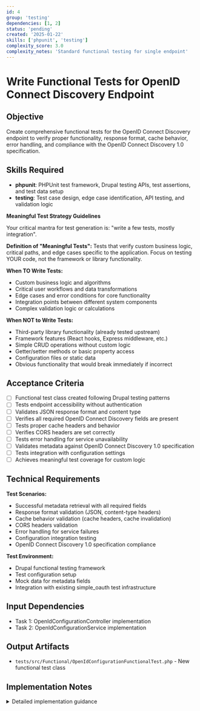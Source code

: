 ```yaml
---
id: 4
group: 'testing'
dependencies: [1, 2]
status: 'pending'
created: '2025-01-22'
skills: ['phpunit', 'testing']
complexity_score: 3.0
complexity_notes: 'Standard functional testing for single endpoint'
---
```


# Write Functional Tests for OpenID Connect Discovery Endpoint

## Objective

Create comprehensive functional tests for the OpenID Connect Discovery endpoint to verify proper functionality, response format, cache behavior, error handling, and compliance with the OpenID Connect Discovery 1.0 specification.

## Skills Required

- **phpunit**: PHPUnit test framework, Drupal testing APIs, test assertions, and test data setup
- **testing**: Test case design, edge case identification, API testing, and validation logic

**Meaningful Test Strategy Guidelines**

Your critical mantra for test generation is: "write a few tests, mostly integration".

**Definition of "Meaningful Tests":**
Tests that verify custom business logic, critical paths, and edge cases specific to the application. Focus on testing YOUR code, not the framework or library functionality.

**When TO Write Tests:**

- Custom business logic and algorithms
- Critical user workflows and data transformations
- Edge cases and error conditions for core functionality
- Integration points between different system components
- Complex validation logic or calculations

**When NOT to Write Tests:**

- Third-party library functionality (already tested upstream)
- Framework features (React hooks, Express middleware, etc.)
- Simple CRUD operations without custom logic
- Getter/setter methods or basic property access
- Configuration files or static data
- Obvious functionality that would break immediately if incorrect

## Acceptance Criteria

- [ ] Functional test class created following Drupal testing patterns
- [ ] Tests endpoint accessibility without authentication
- [ ] Validates JSON response format and content type
- [ ] Verifies all required OpenID Connect Discovery fields are present
- [ ] Tests proper cache headers and behavior
- [ ] Verifies CORS headers are set correctly
- [ ] Tests error handling for service unavailability
- [ ] Validates metadata against OpenID Connect Discovery 1.0 specification
- [ ] Tests integration with configuration settings
- [ ] Achieves meaningful test coverage for custom logic

## Technical Requirements

**Test Scenarios:**

- Successful metadata retrieval with all required fields
- Response format validation (JSON, content-type headers)
- Cache behavior validation (cache headers, cache invalidation)
- CORS headers validation
- Error handling for service failures
- Configuration integration testing
- OpenID Connect Discovery 1.0 specification compliance

**Test Environment:**

- Drupal functional testing framework
- Test configuration setup
- Mock data for metadata fields
- Integration with existing simple_oauth test infrastructure

## Input Dependencies

- Task 1: OpenIdConfigurationController implementation
- Task 2: OpenIdConfigurationService implementation

## Output Artifacts

- `tests/src/Functional/OpenIdConfigurationFunctionalTest.php` - New functional test class

## Implementation Notes

<details>
<summary>Detailed implementation guidance</summary>

### Test Class Structure

```php
<?php

namespace Drupal\Tests\simple_oauth_server_metadata\Functional;

use Drupal\Tests\BrowserTestBase;

class OpenIdConfigurationFunctionalTest extends BrowserTestBase {

  protected static $modules = [
    'simple_oauth',
    'simple_oauth_21',
    'simple_oauth_server_metadata',
  ];

  protected $defaultTheme = 'stark';

  protected function setUp(): void {
    parent::setUp();

    // Configure required settings
    $this->config('simple_oauth_server_metadata.settings')
      ->set('issuer', 'https://example.com')
      ->set('openid_discovery_enabled', TRUE)
      ->save();
  }

  /**
   * Test successful OpenID Connect Discovery metadata retrieval.
   */
  public function testOpenIdConfigurationEndpoint(): void {
    $response = $this->drupalGet('/.well-known/openid-configuration');
    $this->assertSession()->statusCodeEquals(200);
    $this->assertSession()->responseHeaderEquals('Content-Type', 'application/json');

    $metadata = json_decode($response, TRUE);
    $this->assertIsArray($metadata);

    // Test required fields according to OpenID Connect Discovery 1.0
    $required_fields = [
      'issuer',
      'authorization_endpoint',
      'token_endpoint',
      'userinfo_endpoint',
      'jwks_uri',
      'scopes_supported',
      'response_types_supported',
      'subject_types_supported',
      'id_token_signing_alg_values_supported',
      'claims_supported',
    ];

    foreach ($required_fields as $field) {
      $this->assertArrayHasKey($field, $metadata, "Required field '$field' is missing");
      $this->assertNotEmpty($metadata[$field], "Required field '$field' is empty");
    }

    // Test field format validation
    $this->assertIsString($metadata['issuer']);
    $this->assertIsArray($metadata['scopes_supported']);
    $this->assertIsArray($metadata['response_types_supported']);
    $this->assertIsArray($metadata['subject_types_supported']);
    $this->assertIsArray($metadata['claims_supported']);

    // Test issuer URL format
    $this->assertStringStartsWith('https://', $metadata['issuer']);
  }

  /**
   * Test cache headers and behavior.
   */
  public function testCacheHeaders(): void {
    $response = $this->drupalGet('/.well-known/openid-configuration');

    // Verify cache headers are present
    $this->assertSession()->responseHeaderExists('Cache-Control');
    $this->assertSession()->responseHeaderExists('Expires');

    // Test that subsequent requests use cache
    $first_response = $this->getSession()->getPage()->getContent();
    $second_response = $this->drupalGet('/.well-known/openid-configuration');
    $this->assertEquals($first_response, $this->getSession()->getPage()->getContent());
  }

  /**
   * Test CORS headers for cross-origin requests.
   */
  public function testCorsHeaders(): void {
    $response = $this->drupalGet('/.well-known/openid-configuration');

    $this->assertSession()->responseHeaderEquals('Access-Control-Allow-Origin', '*');
    $this->assertSession()->responseHeaderEquals('Access-Control-Allow-Methods', 'GET');
  }

  /**
   * Test configuration integration.
   */
  public function testConfigurationIntegration(): void {
    // Test with custom issuer
    $custom_issuer = 'https://custom.example.com';
    $this->config('simple_oauth_server_metadata.settings')
      ->set('issuer', $custom_issuer)
      ->save();

    // Clear cache to ensure new configuration is used
    drupal_flush_all_caches();

    $response = $this->drupalGet('/.well-known/openid-configuration');
    $metadata = json_decode($response, TRUE);

    $this->assertEquals($custom_issuer, $metadata['issuer']);
  }

  /**
   * Test endpoint accessibility without authentication.
   */
  public function testPublicAccess(): void {
    // Test as anonymous user
    $this->drupalLogout();
    $response = $this->drupalGet('/.well-known/openid-configuration');
    $this->assertSession()->statusCodeEquals(200);

    // Verify JSON response
    $metadata = json_decode($response, TRUE);
    $this->assertIsArray($metadata);
    $this->assertArrayHasKey('issuer', $metadata);
  }

  /**
   * Test OpenID Connect Discovery 1.0 specification compliance.
   */
  public function testSpecificationCompliance(): void {
    $response = $this->drupalGet('/.well-known/openid-configuration');
    $metadata = json_decode($response, TRUE);

    // Test that subject_types_supported contains 'public'
    $this->assertContains('public', $metadata['subject_types_supported']);

    // Test that response_types_supported contains valid values
    $valid_response_types = ['code', 'token', 'id_token', 'code id_token'];
    foreach ($metadata['response_types_supported'] as $response_type) {
      $this->assertContains($response_type, $valid_response_types);
    }

    // Test that scopes_supported contains 'openid'
    $this->assertContains('openid', $metadata['scopes_supported']);

    // Test endpoint URL format
    $this->assertStringStartsWith('http', $metadata['authorization_endpoint']);
    $this->assertStringStartsWith('http', $metadata['token_endpoint']);
    $this->assertStringStartsWith('http', $metadata['userinfo_endpoint']);
    $this->assertStringStartsWith('http', $metadata['jwks_uri']);
  }

  /**
   * Test error handling scenarios.
   */
  public function testErrorHandling(): void {
    // Test with missing required configuration
    $this->config('simple_oauth_server_metadata.settings')
      ->set('issuer', '')
      ->save();

    drupal_flush_all_caches();

    $response = $this->drupalGet('/.well-known/openid-configuration');
    // Should return 503 Service Unavailable for missing configuration
    $this->assertSession()->statusCodeEquals(503);
  }
}
```

### Key Test Requirements

- Test all required OpenID Connect Discovery fields
- Validate JSON response format and content type
- Test cache behavior and headers
- Verify CORS headers for cross-origin requests
- Test public accessibility without authentication
- Validate specification compliance
- Test error scenarios (missing configuration)
- Integration testing with configuration settings

### Test Data Setup

- Configure simple_oauth_server_metadata.settings with test data
- Set up test issuer URL and other required configuration
- Clear caches when testing configuration changes
- Use realistic test data that matches production scenarios

### Meaningful Testing Focus

- Focus on testing the custom OpenID Connect Discovery logic
- Test integration points with existing services
- Validate specification compliance requirements
- Test error handling and edge cases
- Avoid testing Drupal framework functionality
- Concentrate on business logic specific to this endpoint
</details>
